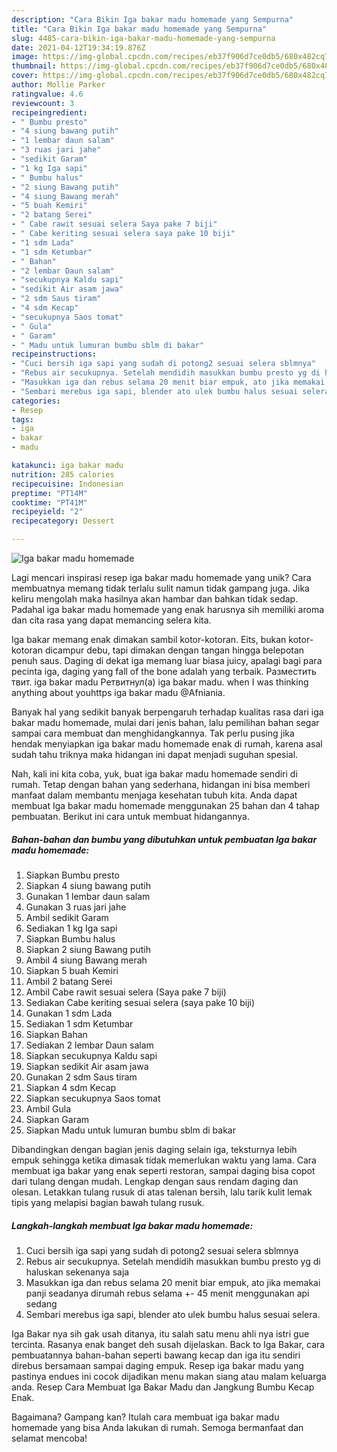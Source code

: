 ```yaml
---
description: "Cara Bikin Iga bakar madu homemade yang Sempurna"
title: "Cara Bikin Iga bakar madu homemade yang Sempurna"
slug: 4485-cara-bikin-iga-bakar-madu-homemade-yang-sempurna
date: 2021-04-12T19:34:19.876Z
image: https://img-global.cpcdn.com/recipes/eb37f906d7ce0db5/680x482cq70/iga-bakar-madu-homemade-foto-resep-utama.jpg
thumbnail: https://img-global.cpcdn.com/recipes/eb37f906d7ce0db5/680x482cq70/iga-bakar-madu-homemade-foto-resep-utama.jpg
cover: https://img-global.cpcdn.com/recipes/eb37f906d7ce0db5/680x482cq70/iga-bakar-madu-homemade-foto-resep-utama.jpg
author: Mollie Parker
ratingvalue: 4.6
reviewcount: 3
recipeingredient:
- " Bumbu presto"
- "4 siung bawang putih"
- "1 lembar daun salam"
- "3 ruas jari jahe"
- "sedikit Garam"
- "1 kg Iga sapi"
- " Bumbu halus"
- "2 siung Bawang putih"
- "4 siung Bawang merah"
- "5 buah Kemiri"
- "2 batang Serei"
- " Cabe rawit sesuai selera Saya pake 7 biji"
- " Cabe keriting sesuai selera saya pake 10 biji"
- "1 sdm Lada"
- "1 sdm Ketumbar"
- " Bahan"
- "2 lembar Daun salam"
- "secukupnya Kaldu sapi"
- "sedikit Air asam jawa"
- "2 sdm Saus tiram"
- "4 sdm Kecap"
- "secukupnya Saos tomat"
- " Gula"
- " Garam"
- " Madu untuk lumuran bumbu sblm di bakar"
recipeinstructions:
- "Cuci bersih iga sapi yang sudah di potong2 sesuai selera sblmnya"
- "Rebus air secukupnya. Setelah mendidih masukkan bumbu presto yg di haluskan sekenanya saja"
- "Masukkan iga dan rebus selama 20 menit biar empuk, ato jika memakai panji seadanya dirumah rebus selama +- 45 menit menggunakan api sedang"
- "Sembari merebus iga sapi, blender ato ulek bumbu halus sesuai selera."
categories:
- Resep
tags:
- iga
- bakar
- madu

katakunci: iga bakar madu 
nutrition: 285 calories
recipecuisine: Indonesian
preptime: "PT14M"
cooktime: "PT41M"
recipeyield: "2"
recipecategory: Dessert

---
```



![Iga bakar madu homemade](https://img-global.cpcdn.com/recipes/eb37f906d7ce0db5/680x482cq70/iga-bakar-madu-homemade-foto-resep-utama.jpg)

Lagi mencari inspirasi resep iga bakar madu homemade yang unik? Cara membuatnya memang tidak terlalu sulit namun tidak gampang juga. Jika keliru mengolah maka hasilnya akan hambar dan bahkan tidak sedap. Padahal iga bakar madu homemade yang enak harusnya sih memiliki aroma dan cita rasa yang dapat memancing selera kita.

Iga bakar memang enak dimakan sambil kotor-kotoran. Eits, bukan kotor-kotoran dicampur debu, tapi dimakan dengan tangan hingga belepotan penuh saus. Daging di dekat iga memang luar biasa juicy, apalagi bagi para pecinta iga, daging yang fall of the bone adalah yang terbaik. Разместить твит. iga bakar madu Ретвитнул(а) iga bakar madu. when I was thinking anything about youhttps iga bakar madu @Afniania.

Banyak hal yang sedikit banyak berpengaruh terhadap kualitas rasa dari iga bakar madu homemade, mulai dari jenis bahan, lalu pemilihan bahan segar sampai cara membuat dan menghidangkannya. Tak perlu pusing jika hendak menyiapkan iga bakar madu homemade enak di rumah, karena asal sudah tahu triknya maka hidangan ini dapat menjadi suguhan spesial.


Nah, kali ini kita coba, yuk, buat iga bakar madu homemade sendiri di rumah. Tetap dengan bahan yang sederhana, hidangan ini bisa memberi manfaat dalam membantu menjaga kesehatan tubuh kita. Anda dapat membuat Iga bakar madu homemade menggunakan 25 bahan dan 4 tahap pembuatan. Berikut ini cara untuk membuat hidangannya.

<!--inarticleads1-->

##### Bahan-bahan dan bumbu yang dibutuhkan untuk pembuatan Iga bakar madu homemade:

1. Siapkan  Bumbu presto
1. Siapkan 4 siung bawang putih
1. Gunakan 1 lembar daun salam
1. Gunakan 3 ruas jari jahe
1. Ambil sedikit Garam
1. Sediakan 1 kg Iga sapi
1. Siapkan  Bumbu halus
1. Siapkan 2 siung Bawang putih
1. Ambil 4 siung Bawang merah
1. Siapkan 5 buah Kemiri
1. Ambil 2 batang Serei
1. Ambil  Cabe rawit sesuai selera (Saya pake 7 biji)
1. Sediakan  Cabe keriting sesuai selera (saya pake 10 biji)
1. Gunakan 1 sdm Lada
1. Sediakan 1 sdm Ketumbar
1. Siapkan  Bahan
1. Sediakan 2 lembar Daun salam
1. Siapkan secukupnya Kaldu sapi
1. Siapkan sedikit Air asam jawa
1. Gunakan 2 sdm Saus tiram
1. Siapkan 4 sdm Kecap
1. Siapkan secukupnya Saos tomat
1. Ambil  Gula
1. Siapkan  Garam
1. Siapkan  Madu untuk lumuran bumbu sblm di bakar


Dibandingkan dengan bagian jenis daging selain iga, teksturnya lebih empuk sehingga ketika dimasak tidak memerlukan waktu yang lama. Cara membuat iga bakar yang enak seperti restoran, sampai daging bisa copot dari tulang dengan mudah. Lengkap dengan saus rendam daging dan olesan. Letakkan tulang rusuk di atas talenan bersih, lalu tarik kulit lemak tipis yang melapisi bagian bawah tulang rusuk. 

<!--inarticleads2-->

##### Langkah-langkah membuat Iga bakar madu homemade:

1. Cuci bersih iga sapi yang sudah di potong2 sesuai selera sblmnya
1. Rebus air secukupnya. Setelah mendidih masukkan bumbu presto yg di haluskan sekenanya saja
1. Masukkan iga dan rebus selama 20 menit biar empuk, ato jika memakai panji seadanya dirumah rebus selama +- 45 menit menggunakan api sedang
1. Sembari merebus iga sapi, blender ato ulek bumbu halus sesuai selera.


Iga Bakar nya sih gak usah ditanya, itu salah satu menu ahli nya istri gue tercinta. Rasanya enak banget deh susah dijelaskan. Back to Iga Bakar, cara pembuatannya bahan-bahan seperti bawang kecap dan iga itu sendiri direbus bersamaan sampai daging empuk. Resep iga bakar madu yang pastinya endues ini cocok dijadikan menu makan siang atau malam keluarga anda. Resep Cara Membuat Iga Bakar Madu dan Jangkung Bumbu Kecap Enak. 

Bagaimana? Gampang kan? Itulah cara membuat iga bakar madu homemade yang bisa Anda lakukan di rumah. Semoga bermanfaat dan selamat mencoba!
